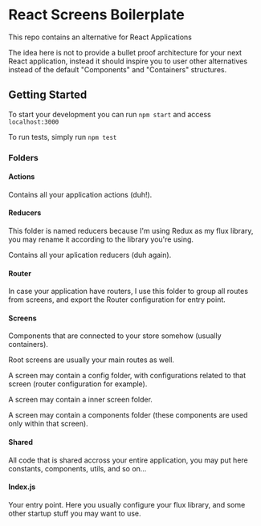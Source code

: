 # React Screens Boilerplate

This repo contains an alternative for React Applications

The idea here is not to provide a bullet proof architecture for your next React application, instead it should inspire you to user other alternatives instead of the default "Components" and "Containers" structures.

## Getting Started

To start your development you can run `npm start` and access `localhost:3000`

To run tests, simply run `npm test`

### Folders

#### Actions

Contains all your application actions (duh!).

#### Reducers

This folder is named reducers because I'm using Redux as my flux library, you may rename it according to the library you're using.

Contains all your aplication reducers (duh again).

#### Router

In case your application have routers, I use this folder to group all routes from screens, and export the Router configuration for entry point.

#### Screens

Components that are connected to your store somehow (usually containers).

Root screens are usually your main routes as well.

A screen may contain a config folder, with configurations related to that screen (router configuration for example).

A screen may contain a inner screen folder.

A screen may contain a components folder (these components are used only within that screen).

#### Shared

All code that is shared accross your entire application, you may put here constants, components, utils, and so on...

#### Index.js

Your entry point. Here you usually configure your flux library, and some other startup stuff you may want to use.


